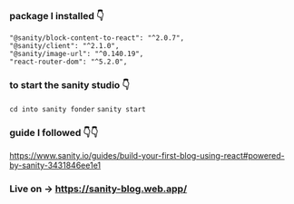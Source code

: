 ### package I installed 👇

    "@sanity/block-content-to-react": "^2.0.7",
    "@sanity/client": "^2.1.0",
    "@sanity/image-url": "^0.140.19",
    "react-router-dom": "^5.2.0",

### to start the sanity studio 👇

`cd into sanity fonder`
`sanity start`

### guide I followed 👇👇

https://www.sanity.io/guides/build-your-first-blog-using-react#powered-by-sanity-3431846ee1e1

### Live on -> https://sanity-blog.web.app/
